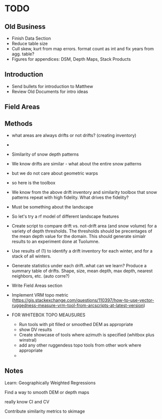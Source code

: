# TODO

## Old Business
-   Finish Data Section
  - Reduce table size
  - Cull skew, kurt from map errors. format count as int and fix years from agg. table?
  -   Figures for appendices: DSM, Depth Maps, Stack Products

## Introduction
-   Send bullets for introduction to Matthew
-   Review Old Documents for intro ideas

## Field Areas

## Methods
  - what areas are always drifts or not drifts? (creating inventory)
  -
-   Similarity of snow depth patterns
  - We know drifts are similar - what about the entire snow patterns
  - but we do not care about geometric warps
  - so here is the toolbox
-   We know from the above drift inventory and similarity toolbox that snow patterns repeat with high fidelity. What drives the fidelity?
  - Must be something about the landscape
  - So let's try a rf model of different landscape features



-   Create script to compare drift vs. not-drift area (and snow volume) for a variety of depth thresholds. The thresholds should be precentages of the mean depth value for the domain. This should generate simialr results to an experiment done at Tuolumne.
-   Use results of (1) to identify a drift inventory for each winter, and for a stack of all winters.
-   Generate statistics under each drift..what can we learn? Produce a summary table of drifts. Shape, size, mean depth, max depth, nearest neighbors, etc. (auto corre?)
-   Write Field Areas section
- Implement VRM topo metric (https://gis.stackexchange.com/questions/110397/how-to-use-vector-ruggedness-measure-vrm-tool-from-arcscripts-at-latest-version)


- FOR WHITEBOX TOPO MEAUSURES
  - Run tools with pit filled or smoothed DEM as appropriate
  - show DV results
  - Create showcase of tools where azimuth is specified (whitbox plus winstral)
  - add any other ruggendess topo tools from other work where appropriate
  - 

## Notes
Learn: Geographically Weighted Regressions

Find a way to smooth DEM or depth maps

really know CI and CV

Contribute similarity metrics to skimage
